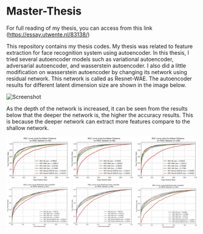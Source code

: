 # Master-Thesis
For full reading of my thesis, you can access from this link (https://essay.utwente.nl/83138/) <br/>

This repository contains my thesis codes. My thesis was related to feature extraction for face recognition system using autoencoder. In this thesis, I tried several autoencoder models such as variational autoencoder, adversarial autoencoder, and wasserstein autoencoder. I also did a little modification on wasserstein autoencoder by changing its network using residual network. This network is called as Resnet-WAE.
The autoencoder results for different latent dimension size are shown in the image below.

![Screenshot](recons_image.png)

As the depth of the network is increased, it can be seen from the results below that the deeper the network is, the higher the accuracy results. This is because the deeper network can extract more features compare to the shallow network.

![Screenshot](ROC_Euclidean.png)
![Screenshot](ROC_FRGC.png)

